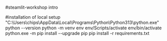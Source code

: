#steamlit-workshop intro


#installation of local setup
"C:\Users\chips\AppData\Local\Programs\Python\Python313\python.exe"
python --version
python -m venv env
env/Scripts/activate
env/bin/activate
python.exe -m pip install --upgrade pip
pip install -r requirements.txt